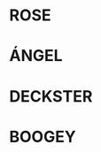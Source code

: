 <html>

<head>
	<link rel="stylesheet" type="text/css" href="css/home.css">														
	<title>Underling Uprising</title>
</head>

<div class = "character">
  <h1>ROSE</h1>
</div>

<div class = "character">
  <h1>ÁNGEL</h1>
</div>
  
<div class = "character">
  <h1>DECKSTER</h1>
</div>
  
<div class = "character">
  <h1>BOOGEY</h1>
</div>

</html>
